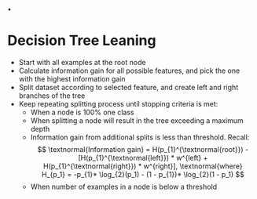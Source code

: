 • 

# Decision Tree Leaning 

- Start with all examples at the root node
- Calculate information gain for all possible features, and pick the one with the highest information gain
- Split dataset according to selected feature, and create left and right branches of the tree
- Keep repeating splitting process until stopping criteria is met:
    - When a node is 100% one class
    - When splitting a node will result in the tree exceeding a maximum depth
    - Information gain from additional splits is less than threshold. Recall:
        $$ 
        \textnormal{Information gain} = H(p_{1}^{\textnormal{root}}) - [H(p_{1}^{\textnormal{left}}) * w^{left} + H(p_{1}^{\textnormal{right}}) * w^{right}], \textnormal{where} 
        H_{p_1} = -p_{1}* \log_{2}(p_1) - (1 - p_{1})* \log_{2}(1 - p_1)
        $$
    - When number of examples in a node is below a threshold